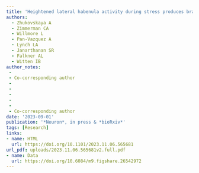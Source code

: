 ```yaml
---
title: 'Heightened lateral habenula activity during stress produces brainwide and behavioral substrates of susceptibility'
authors:
  - Zhukovskaya A
  - Zimmerman CA
  - Willmore L
  - Pan-Vazquez A
  - Lynch LA
  - Janarthanan SR
  - Falkner AL
  - Witten IB
author_notes:
 -
 - Co-corresponding author
 -
 -
 -
 -
 -
 - Co-corresponding author
date: '2023-09-01'
publication: '*Neuron*, in press & *bioRxiv*'
tags: [Research]
links:
- name: HTML
  url: https://doi.org/10.1101/2023.11.06.565681
url_pdf: uploads/2023.11.06.565681v2.full.pdf
- name: Data
  url: https://doi.org/10.6084/m9.figshare.26542972
---
```


